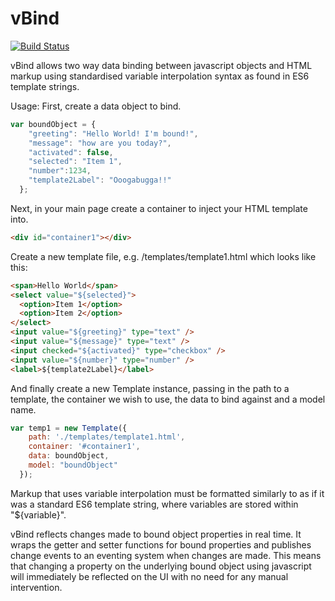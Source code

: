 # vBind
[![Build Status](https://travis-ci.org/CapTec/vBind.svg?branch=master)](https://travis-ci.org/CapTec/vBind)

vBind allows two way data binding between javascript objects and HTML markup using standardised variable interpolation syntax as found in ES6 template strings.

Usage:
First, create a data object to bind.

```javascript
var boundObject = {
    "greeting": "Hello World! I'm bound!",
    "message": "how are you today?",
    "activated": false,
    "selected": "Item 1",
    "number":1234,
    "template2Label": "Ooogabugga!!"
  };
```

Next, in your main page create a container to inject your HTML template into.
```html
<div id="container1"></div>
```

Create a new template file, e.g. /templates/template1.html which looks like this:
```html
<span>Hello World</span>
<select value="${selected}">
  <option>Item 1</option>
  <option>Item 2</option>
</select>
<input value="${greeting}" type="text" />
<input value="${message}" type="text" />
<input checked="${activated}" type="checkbox" />
<input value="${number}" type="number" />
<label>${template2Label}</label>
```

And finally create a new Template instance, passing in the path to a template, the container we wish to use, the data to bind against and a model name.
```javascript
var temp1 = new Template({
    path: './templates/template1.html',
    container: '#container1',
    data: boundObject,
    model: "boundObject"
  });
```

Markup that uses variable interpolation must be formatted similarly to as if it was a standard ES6 template string, where variables are stored within "${variable}".

vBind reflects changes made to bound object properties in real time. It wraps the getter and setter functions for bound properties and publishes change events to an eventing system when changes are made. This means that changing a property on the underlying bound object using javascript will immediately be reflected on the UI with no need for any manual intervention.
